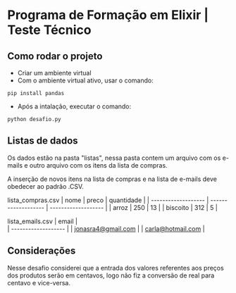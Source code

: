 # Programa de Formação em Elixir | Teste Técnico

## Como rodar o projeto

- Criar um ambiente virtual
- Com o ambiente virtual ativo, usar o comando:
```
pip install pandas
```
- Após a intalação, executar o comando: 
```
python desafio.py
```

## Listas de dados

Os dados estão na pasta "listas", nessa pasta contem um arquivo com os e-mails e outro arquivo com os itens da lista de compras.

A inserção de novos itens na lista de compras e na lista de e-mails deve obedecer ao padrão .CSV.

lista_compras.csv
|  nome  |  preco  | quantidade  |
| ------------------- | ------------------- | ------------------- |
|  arroz |  250 |  13 |
|  biscoito |  312  |  5  |

lista_emails.csv
|  email  |  
| ------------------- |
|  jonasra4@gmail.com | 
|  carla@hotmail.com | 

## Considerações

Nesse desafio considerei que a entrada dos valores referentes aos preços dos produtos serão em centavos, logo não fiz a conversão de real para centavo e vice-versa.

